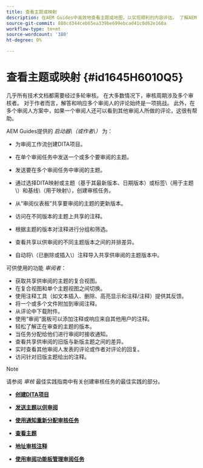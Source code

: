```yaml
---
title: 查看主题或映射
description: 在AEM Guides中高效地查看主题或地图，以实现顺利的内容评估。 了解AEM Guides中适用于作者和审阅人的功能。
source-git-commit: 880cd344ceb65ea339be699ebcad41c0d62e168a
workflow-type: tm+mt
source-wordcount: '380'
ht-degree: 0%

---
```


# 查看主题或映射 {#id1645H6010Q5}

几乎所有技术文档都需要经过多轮审核。 在大多数情况下，审核周期涉及多个审核者。 对于作者而言，解答和响应多个审阅人的评论始终是一项挑战。 此外，在多个审阅人方案中，如果一个审阅人还可以看到其他审阅人所做的评论，这很有帮助。

AEM Guides提供的 *启动器\（或作者\）* 为：

- 为审阅工作流创建DITA项目。
- 在单个审阅任务中发送一个或多个要审阅的主题。

- 发送要在多个审阅任务中审阅的主题。

- 通过选择DITA映射或主题（基于其最新版本、日期版本）或标签\（用于主题\）和基线\（用于映射\），创建审核任务。

- 从“审阅仪表板”共享要审阅的主题的更新版本。

- 访问在不同版本的主题上共享的注释。

- 根据主题的版本对注释进行分组和筛选。

- 查看共享以供审阅的不同主题版本之间的并排差异。

- 自动将\（已删除或插入\）注释导入共享供审阅的主题版本中。


可供使用的功能 *审阅者*：

- 获取共享供审阅的主题的复合视图。
- 在复合视图和单个主题视图之间切换。
- 使用注释工具（如文本插入、删除、高亮显示和注释/注释）提供其反馈。
- 将一个或多个文件附加到审阅注释。
- 从评论中下载附件。
- 使用“审阅”面板可以添加注释或响应来自其他用户的注释。
- 轻松了解正在审查的主题的版本。
- 当任务分配给他们进行审阅时接收通知。
- 查看共享供审阅的旧版与新版主题之间的差异。
- 实时查看其他审阅人发表的评论或作者对评论的回复。
- 访问针对旧版主题给出的注释。

>[!NOTE]
>
> 请参阅 *审核* 最佳实践指南中有关创建审核任务的最佳实践的部分。

- **[创建DITA项目](authoring-create-dita-project.md)**

- **[发送主题以供审阅](review-send-topics-for-review.md)**

- **[使用通知重新分配审核任务](reassign-review-using-notification.md)**

- **[查看主题](review-topics.md)**

- **[地址审核注释](review-address-review-comments.md)**

- **[使用审阅功能板管理审阅任务](review-manage-tasks-review-dashboard.md)**
